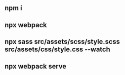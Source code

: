 ## npm i
## npx webpack
## npx sass src/assets/scss/style.scss src/assets/css/style.css --watch
## npx webpack serve
